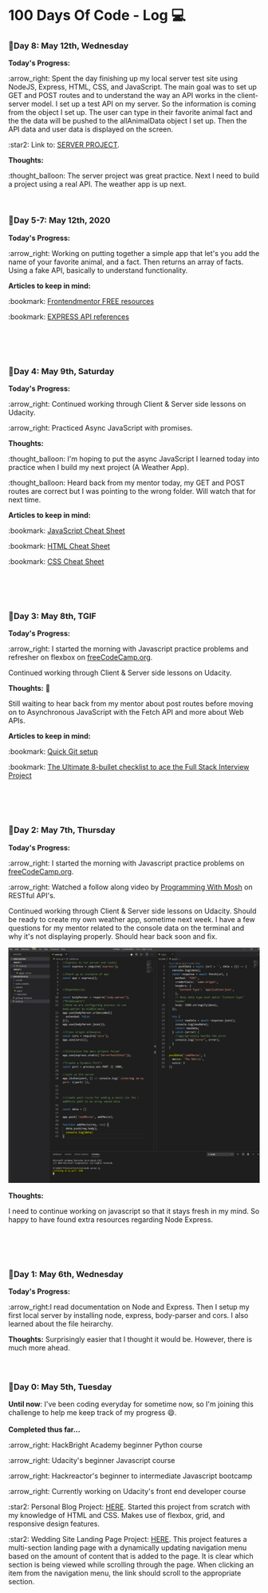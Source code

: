 # 100 Days Of Code  - Log :computer:

###  :calendar:Day 8: May 12th, Wednesday

**Today's Progress:** 
<p>:arrow_right: Spent the day finishing up my local server test site using NodeJS, Express, HTML, CSS, and JavaScript. The main goal was to set up GET and POST routes and to understand the way an API works in the client-server model. I set up a test API on my server. So the information is coming from the object I set up. The user can type in their favorite animal fact and the the data will be pushed to the allAnimalData object I set up. Then the API data and user data is displayed on the screen.  </p>

<p>:star2: Link to: <a href='https://github.com/Enid-Sky/ServerSiteTest2'>SERVER PROJECT</a>.</p>

                   

**Thoughts:** 
<p>:thought_balloon: The server project was great practice. Next I need to build a project using a real API. The weather app is up next. </p>

<br>


###  :calendar:Day 5-7: May 12th, 2020

**Today's Progress:** 
<p>:arrow_right: Working on putting together a simple app that let's you add the name of your favorite animal, and a fact. Then returns an array of facts. Using a fake API, basically to understand functionality. </p>


**Articles to keep in mind:** 
<p>:bookmark: <a href='https://www.frontendmentor.io/resources'>Frontendmentor FREE resources</a></p>
<p>:bookmark: <a href='https://expressjs.com/en/4x/api.html#app'>EXPRESS API references</a></p>

<br>

##### <br>

###  :calendar:Day 4: May 9th, Saturday

**Today's Progress:** 
<p>:arrow_right: Continued working through Client & Server side lessons on Udacity. </p>
<p>:arrow_right: Practiced Async JavaScript with promises. </p>


**Thoughts:** 
<p>:thought_balloon:  I'm hoping to put the async JavaScript I learned today into practice when I build my next project (A Weather App). </p>
<p>:thought_balloon:  Heard back from my mentor today, my GET and POST routes are correct but I was pointing to the wrong folder. Will watch that for next time. </p>

**Articles to keep in mind:** 
<p>:bookmark: <a href='https://websitesetup.org/javascript-cheat-sheet/'>JavaScript Cheat Sheet</a></p>
<p>:bookmark: <a href='https://websitesetup.org/html5-cheat-sheet/'>HTML Cheat Sheet</a></p>
<p>:bookmark: <a href='https://websitesetup.org/css3-cheat-sheet/'>CSS Cheat Sheet</a></p>
<br>

##### <br>



###  :calendar:Day 3: May 8th, TGIF

**Today's Progress:** 
<p>:arrow_right: I started the morning with Javascript practice problems and refresher on flexbox on <a href='https://www.freecodecamp.org/'>freeCodeCamp.org</a>.</p>

<p>Continued working through Client & Server side lessons on Udacity. </p>

**Thoughts:** :thought_balloon:
<p>Still waiting to hear back from my mentor about post routes before moving on to Asynchronous JavaScript with the Fetch API and more about Web APIs.</p>

**Articles to keep in mind:** 
<p>:bookmark: <a href='https://link.medium.com/ADBhCNtwj6'>Quick Git setup</a></p>
<p>:bookmark: <a href='https://dev.to/caroso1222/the-ultimate-8-bullet-checklist-to-ace-the-full-stack-interview-project-323m'>The Ultimate 8-bullet checklist to ace the Full Stack Interview Project</a></p>
<br>

##### <br>


###  :calendar:Day 2: May 7th, Thursday

**Today's Progress:** 
<p>:arrow_right: I started the morning with Javascript practice problems on <a href='https://www.freecodecamp.org/'>freeCodeCamp.org</a>.</p>
<p>:arrow_right: Watched a follow along video by <a href='https://www.youtube.com/watch?v=pKd0Rpw7O48'>Programming With Mosh</a> on RESTful API's.</p>
<p>Continued working through Client & Server side lessons on Udacity. Should be ready to create my own weather app, sometime next week. I have a few questions for my mentor related to the console data on the terminal and why it's not displaying properly. Should hear back soon and fix. </p>
<img src='images/server.JPG' alt='image of local server post route'>


**Thoughts:** 

<p>I need to continue working on javascript so that it stays fresh in my mind. So happy to have found extra resources regarding Node Express. </p>
<br>

##### <br>



###  :calendar:Day 1: May 6th, Wednesday

**Today's Progress:** 
<p>:arrow_right:I read documentation on Node and Express. Then I setup my first local server by installing node, express, body-parser and cors. I also learned about the file heirarchy. <p>

**Thoughts:** Surprisingly easier that I thought it would be. However, there is much more ahead. 
<br>

##### <br>
### :calendar:Day 0: May 5th, Tuesday
**Until now**: I've been coding everyday for sometime now, so I'm joining this challenge to help me keep track of my progress :smile:.  
<br>
**Completed thus far...**
<p>:arrow_right: HackBright Academy beginner Python course</p>
<p>:arrow_right: Udacity's beginner Javascript course</p>
<p>:arrow_right: Hackreactor's beginner to intermediate Javascript bootcamp</p>
<p>:arrow_right: Currently working on Udacity's front end developer course</p>
<p>:star2: Personal Blog Project: <a href='https://github.com/Enid-Sky/blogWebsite'>HERE</a>. Started this project from scratch with my knowledge of HTML and CSS. Makes use of flexbox, grid, and responsive design features.</p>
<p>:star2: Wedding Site Landing Page Project: <a href='https://github.com/Enid-Sky/LandingPageWeddingSite'>HERE</a>. This project features a multi-section landing page with a dynamically updating navigation menu based on the amount of content that is added to the page. It is clear which section is being viewed while scrolling through the page. When clicking an item from the navigation menu, the link should scroll to the appropriate section.</p>

<br>



